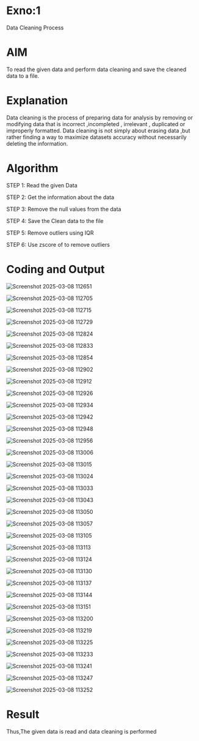 # Exno:1
Data Cleaning Process

# AIM
To read the given data and perform data cleaning and save the cleaned data to a file.

# Explanation
Data cleaning is the process of preparing data for analysis by removing or modifying data that is incorrect ,incompleted , irrelevant , duplicated or improperly formatted. Data cleaning is not simply about erasing data ,but rather finding a way to maximize datasets accuracy without necessarily deleting the information.

# Algorithm
STEP 1: Read the given Data

STEP 2: Get the information about the data

STEP 3: Remove the null values from the data

STEP 4: Save the Clean data to the file

STEP 5: Remove outliers using IQR

STEP 6: Use zscore of to remove outliers

# Coding and Output
![Screenshot 2025-03-08 112651](https://github.com/user-attachments/assets/165222e3-b5c6-430e-ab39-4973952425d9)

![Screenshot 2025-03-08 112705](https://github.com/user-attachments/assets/9451a872-24a7-4f57-9a43-dc0d4aab19e6)

![Screenshot 2025-03-08 112715](https://github.com/user-attachments/assets/516f9535-028b-4bd2-9374-7fbcd9322fd9)

![Screenshot 2025-03-08 112729](https://github.com/user-attachments/assets/e17ad981-8de4-4a89-80ed-d1a54010dfed)

![Screenshot 2025-03-08 112824](https://github.com/user-attachments/assets/ca8f7f88-15c8-4480-81b0-74e30995cb18)

![Screenshot 2025-03-08 112833](https://github.com/user-attachments/assets/4b3ae4a8-ee76-4c71-8652-da2ce5607e68)

![Screenshot 2025-03-08 112854](https://github.com/user-attachments/assets/30589774-da96-410b-8260-9efa66b82b7e)

![Screenshot 2025-03-08 112902](https://github.com/user-attachments/assets/c087d668-50ac-4211-94b1-dbb3dc9fe8bc)

![Screenshot 2025-03-08 112912](https://github.com/user-attachments/assets/8499adaa-97a8-48ba-a531-149008aca661)

![Screenshot 2025-03-08 112926](https://github.com/user-attachments/assets/ef423c54-e208-4b26-af41-0717526e17de)

![Screenshot 2025-03-08 112934](https://github.com/user-attachments/assets/3e6c5c59-3f48-4960-95d7-657f8501c237)

![Screenshot 2025-03-08 112942](https://github.com/user-attachments/assets/ef283fbd-bf94-4acd-9c08-1e19c4a92657)

![Screenshot 2025-03-08 112948](https://github.com/user-attachments/assets/3b4b3650-147d-44a7-8135-3ae309af2757)

![Screenshot 2025-03-08 112956](https://github.com/user-attachments/assets/5ac0ba16-5848-4998-a81f-deea7eb41352)

![Screenshot 2025-03-08 113006](https://github.com/user-attachments/assets/c9ef8385-895a-481b-9446-527649cc3751)

![Screenshot 2025-03-08 113015](https://github.com/user-attachments/assets/f641e9ca-0ef2-4262-ae9b-552db10e5552)

![Screenshot 2025-03-08 113024](https://github.com/user-attachments/assets/a080616e-db50-4d8b-9917-2d4429db8ac0)

![Screenshot 2025-03-08 113033](https://github.com/user-attachments/assets/aba9280a-9321-4f67-ae16-119b667a2833)

![Screenshot 2025-03-08 113043](https://github.com/user-attachments/assets/94a69f86-d3fd-46b1-a86d-f54b47e32d1c)

![Screenshot 2025-03-08 113050](https://github.com/user-attachments/assets/2119c008-07a3-435c-881c-a1bf2bb289eb)

![Screenshot 2025-03-08 113057](https://github.com/user-attachments/assets/c6f50e5c-7053-46ba-a3ea-c0bdbe178230)

![Screenshot 2025-03-08 113105](https://github.com/user-attachments/assets/3ad42aa0-e5d4-4568-9ed5-5b58c5384f18)

![Screenshot 2025-03-08 113113](https://github.com/user-attachments/assets/ece10625-b7de-4e39-a2df-b4fc83255a4c)

![Screenshot 2025-03-08 113124](https://github.com/user-attachments/assets/e0c9a93c-e7b2-4a94-9fef-0dde3e3a1d15)

![Screenshot 2025-03-08 113130](https://github.com/user-attachments/assets/16e28b69-5e82-43b5-9dc7-41d4a68ff86f)

![Screenshot 2025-03-08 113137](https://github.com/user-attachments/assets/94544783-7bdc-44c0-bda9-636ac5a9c466)

![Screenshot 2025-03-08 113144](https://github.com/user-attachments/assets/1c3a4fa3-1d57-45db-bd7c-4e5c95680f53)

![Screenshot 2025-03-08 113151](https://github.com/user-attachments/assets/b9be0dc9-c1aa-4f85-9e7b-59949e4db97e)

![Screenshot 2025-03-08 113200](https://github.com/user-attachments/assets/6e73455a-2220-4a07-a555-a7b7251065a8)

![Screenshot 2025-03-08 113219](https://github.com/user-attachments/assets/a4e737a3-eac3-4bb3-9009-5d30ce400b9d)

![Screenshot 2025-03-08 113225](https://github.com/user-attachments/assets/c892aa01-3957-43ef-9357-4502eb51cd68)

![Screenshot 2025-03-08 113233](https://github.com/user-attachments/assets/08fad549-ca22-44a4-86e1-8779540657cd)

![Screenshot 2025-03-08 113241](https://github.com/user-attachments/assets/09b7aca8-8718-46b4-8345-4f0f186ae824)

![Screenshot 2025-03-08 113247](https://github.com/user-attachments/assets/913ecd03-e3d6-449c-a38e-4b8bd9f072bf)

![Screenshot 2025-03-08 113252](https://github.com/user-attachments/assets/8ddc208b-2b31-458f-8e98-9114c2a12aee)

# Result
  Thus,The given data is read and data cleaning is performed
